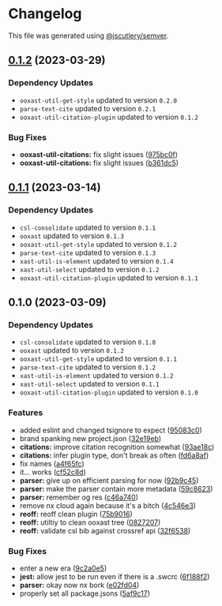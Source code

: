 # Changelog

This file was generated using [@jscutlery/semver](https://github.com/jscutlery/semver).

## [0.1.2](https://github.com/TrialAndErrorOrg/parsers/compare/ooxast-util-citations-0.1.1...ooxast-util-citations-0.1.2) (2023-03-29)

### Dependency Updates

* `ooxast-util-get-style` updated to version `0.2.0`
* `parse-text-cite` updated to version `0.2.1`
* `ooxast-util-citation-plugin` updated to version `0.1.2`

### Bug Fixes

* **ooxast-util-citations:** fix slight issues ([975bc0f](https://github.com/TrialAndErrorOrg/parsers/commit/975bc0f55362d220e9ea14334ece8c22c63b038c))
* **ooxast-util-citations:** fix slight issues ([b361dc5](https://github.com/TrialAndErrorOrg/parsers/commit/b361dc5bcea0a31c3e85530fc046884a870cb637))

## [0.1.1](https://github.com/TrialAndErrorOrg/parsers/compare/ooxast-util-citations-0.1.0...ooxast-util-citations-0.1.1) (2023-03-14)

### Dependency Updates

* `csl-consolidate` updated to version `0.1.1`
* `ooxast` updated to version `0.1.3`
* `ooxast-util-get-style` updated to version `0.1.2`
* `parse-text-cite` updated to version `0.1.3`
* `xast-util-is-element` updated to version `0.1.4`
* `xast-util-select` updated to version `0.1.2`
* `ooxast-util-citation-plugin` updated to version `0.1.1`
## 0.1.0 (2023-03-09)

### Dependency Updates

* `csl-consolidate` updated to version `0.1.0`
* `ooxast` updated to version `0.1.2`
* `ooxast-util-get-style` updated to version `0.1.1`
* `parse-text-cite` updated to version `0.1.2`
* `xast-util-is-element` updated to version `0.1.2`
* `xast-util-select` updated to version `0.1.1`
* `ooxast-util-citation-plugin` updated to version `0.1.0`

### Features

* added eslint and changed tsignore to expect ([95083c0](https://github.com/TrialAndErrorOrg/parsers/commit/95083c07fc19aeb3a4dc2fa0ecbb2597a86c11fa))
* brand spanking new project.json ([32e19eb](https://github.com/TrialAndErrorOrg/parsers/commit/32e19ebf3f71c80336f637297d8f4db274d098bf))
* **citations:** improve citation recognition somewhat ([93ae18c](https://github.com/TrialAndErrorOrg/parsers/commit/93ae18c42a4bd3e2072c4fb0ffcb350d4fb9c4d2))
* **citations:** infer plugin type, don't break as often ([fd6a8af](https://github.com/TrialAndErrorOrg/parsers/commit/fd6a8af17f5900025cb2c23f3626113e617ba6bb))
* fix names ([a4f65fc](https://github.com/TrialAndErrorOrg/parsers/commit/a4f65fcb2fde9dd23750bc9ccddfb0e1ab11548f))
* it... works ([cf52c8d](https://github.com/TrialAndErrorOrg/parsers/commit/cf52c8d4e0e45a1364ad7be39ca535593835c3ff))
* **parser:** give up on efficient parsing for now ([92b9c45](https://github.com/TrialAndErrorOrg/parsers/commit/92b9c45361dbf38d7f9be244270ef81e40facd8c))
* **parser:** make the parser contain more metadata ([59c8623](https://github.com/TrialAndErrorOrg/parsers/commit/59c8623885f0330e9c945306e09214b5fb378d5b))
* **parser:** remember og res ([c46a740](https://github.com/TrialAndErrorOrg/parsers/commit/c46a740649051d9bb1d021f8c82c442ef6580215))
* remove nx cloud again because it's a bitch ([4c546e3](https://github.com/TrialAndErrorOrg/parsers/commit/4c546e3a77a3618fb64665f6318eb567e440c309))
* **reoff:** reoff clean plugin ([75b9016](https://github.com/TrialAndErrorOrg/parsers/commit/75b901685f856438750e9e11ac4d62a070f73c2c))
* **reoff:** utiltiy to clean ooxast tree ([0827207](https://github.com/TrialAndErrorOrg/parsers/commit/082720772ffe4caff8d812962c2f42d4c71b5747))
* **reoff:** validate csl bib against crossref api ([32f6538](https://github.com/TrialAndErrorOrg/parsers/commit/32f6538e745dac563c0d4c5ed9fd77c0e03af6d5))


### Bug Fixes

* enter a new era ([9c2a0e5](https://github.com/TrialAndErrorOrg/parsers/commit/9c2a0e505472c43d384f3cc78543ad90877b7c3d))
* **jest:** allow jest to be run even if there is a .swcrc ([6f188f2](https://github.com/TrialAndErrorOrg/parsers/commit/6f188f2a06922ee00d9367b29e666894e48c6c1e))
* **parser:** okay now nx bork ([e02fd04](https://github.com/TrialAndErrorOrg/parsers/commit/e02fd0412196e36a7e8f39a4e5cb3664ce2f3305))
* properly set all package.jsons ([5af9c17](https://github.com/TrialAndErrorOrg/parsers/commit/5af9c177be9910511844c481ca59cfcc7bd9b0f6))
